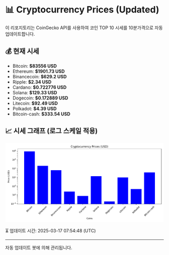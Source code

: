 
# 📊 Cryptocurrency Prices (Updated)

이 리포지토리는 CoinGecko API를 사용하여 코인 TOP 10 시세를 10분가격으로 자동 업데이트합니다.

## 💰 현재 시세
- Bitcoin: **$83556 USD**
- Ethereum: **$1901.73 USD**
- Binancecoin: **$629.2 USD**
- Ripple: **$2.34 USD**
- Cardano: **$0.722776 USD**
- Solana: **$129.33 USD**
- Dogecoin: **$0.172889 USD**
- Litecoin: **$92.49 USD**
- Polkadot: **$4.39 USD**
- Bitcoin-cash: **$333.54 USD**

## 📈 시세 그래프 (로그 스케일 적용)
![Crypto Prices](crypto_prices.png)

⏳ 업데이트 시간: 2025-03-17 07:54:48 (UTC)

---
자동 업데이트 봇에 의해 관리됩니다.
